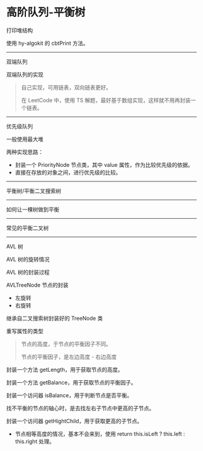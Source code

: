 # 高阶队列-平衡树

打印堆结构

使用 hy-algokit 的 cbtPrint 方法。

---

双端队列


双端队列的实现

> 自己实现，可用链表，双向链表更好。
>
> 在 LeetCode 中，使用 TS 解题，最好基于数组实现，这样就不用再封装一个链表。

---

优先级队列

一般使用最大堆

两种实现思路：

- 封装一个 PriorityNode 节点类，其中 value 属性，作为比较优先级的依据。
- 直接在存放的对象之间，进行优先级的比较。

---

平衡树/平衡二叉搜索树

---

如何让一棵树做到平衡

---

常见的平衡二叉树

---

AVL 树



AVL 树的旋转情况



AVL 树的封装过程

AVLTreeNode 节点的封装

- 左旋转
- 右旋转

继承自二叉搜索树封装好的 TreeNode 类

重写属性的类型

> 节点的高度，于节点的平衡因子不同。
>
> 节点的平衡因子，是左边高度 - 右边高度

封装一个方法 getLength，用于获取节点的高度。

封装一个方法 getBalance，用于获取节点的平衡因子。

封装一个访问器 isBalance，用于判断节点是否平衡。



找不平衡的节点的轴心时，是去找左右子节点中更高的子节点。

封装一个访问器 getHightChild，用于获取更高的子节点。

- 节点相等高度的情况，基本不会来到，使用 return this.isLeft ? this.left : this.right 处理。



